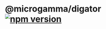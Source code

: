 # @microgamma/digator [![npm version](https://badge.fury.io/js/%40microgamma%2Fdigator.svg)](https://badge.fury.io/js/%40microgamma%2Fdigator)

###
